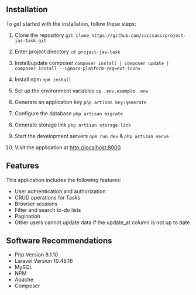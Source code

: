 
## Installation

To get started with the installation, follow these steps:

1. Clone the repository
   `git clone https://github.com/saccsacc/project-jas-task.git`

2. Enter project directory
   `cd project-jas-task`

3. Install/update composer
   `composer install | composer update | composer install --ignore-platform-req=ext-iconv`

4. Install npm
   `npm install`

5. Set up the environment variables
   `cp .env.example .env`

6. Generate an application key
   `php artisan key:generate`

7. Configure the database
   `php artisan migrate`

8. Generate storage link
   `php artisan storage:link`

9. Start the development servers
   `npm run dev` & `php artisan serve`

10. Visit the application at [http://localhost:8000](http://localhost:8000)

## Features

This application includes the following features:

-   User authentication and authorization
-   CRUD operations for Tasks
-   Browser sessions
-   Filter and search to-do lists
-   Pagination
-   Other users cannot update data if the update_at column is not up to date

## Software Recommendations

-   Php Version 8.1.10
-   Laravel Version 10.48.16
-   MySQL
-   NPM 
-   Apache
-   Composer
